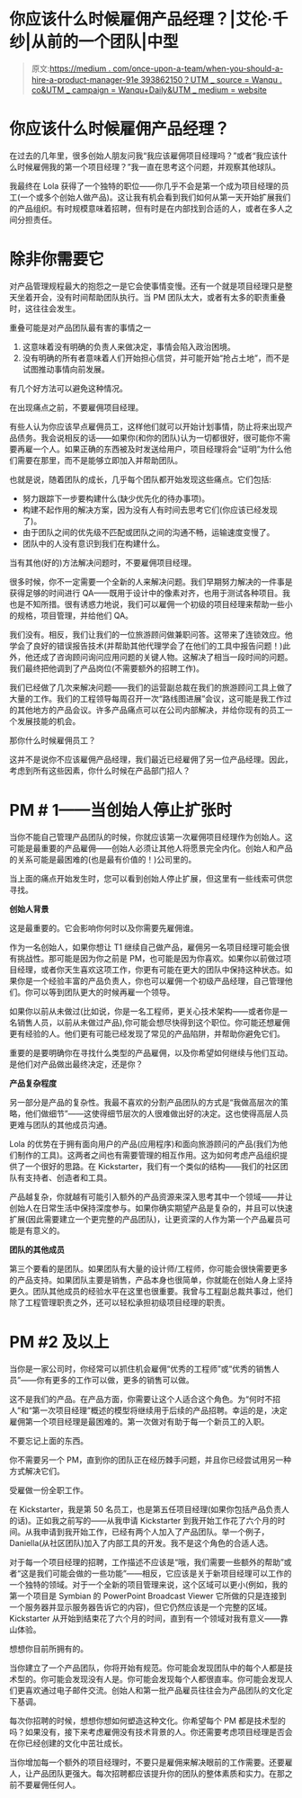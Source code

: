 # 你应该什么时候雇佣产品经理？|艾伦·千纱|从前的一个团队|中型

> 原文:[https://medium . com/once-upon-a-team/when-you-should-a-hire-a-product-manager-91e 393862150？UTM _ source = Wanqu . co&UTM _ campaign = Wanqu+Daily&UTM _ medium = website](https://medium.com/once-upon-a-team/when-should-you-a-hire-a-product-manager-91e393862150?utm_source=wanqu.co&utm_campaign=Wanqu+Daily&utm_medium=website)



# 你应该什么时候雇佣产品经理？

在过去的几年里，很多创始人朋友问我“我应该雇佣项目经理吗？”或者“我应该什么时候雇佣我的第一个项目经理？”我一直在思考这个问题，并观察其他球队。

我最终在 Lola 获得了一个独特的职位——你几乎不会是第一个成为项目经理的员工(一个或多个创始人做产品)。这让我有机会看到我们如何从第一天开始扩展我们的产品组织。有时规模意味着招聘，但有时是在内部找到合适的人，或者在多人之间分担责任。

# 除非你需要它

对产品管理规程最大的抱怨之一是它会使事情变慢。还有一个就是项目经理只是整天坐着开会，没有时间帮助团队执行。当 PM 团队太大，或者有太多的职责重叠时，这往往会发生。

重叠可能是对产品团队最有害的事情之一

1.  这意味着没有明确的负责人来做决定，事情会陷入政治困境。
2.  没有明确的所有者意味着人们开始担心信贷，并可能开始“抢占土地”，而不是试图推动事情向前发展。

有几个好方法可以避免这种情况。

在出现痛点之前，不要雇佣项目经理。

有些人认为你应该早点雇佣员工，这样他们就可以开始计划事情，防止将来出现产品债务。我会说相反的话——如果你(和你的团队)认为一切都很好，很可能你不需要再雇一个人。如果正确的东西被及时发送给用户，项目经理将会“证明”为什么他们需要在那里，而不是能够立即加入并帮助团队。

也就是说，随着团队的成长，几乎每个团队都开始发现这些痛点。它们包括:

*   努力跟踪下一步要构建什么(缺少优先化的待办事项)。
*   构建不起作用的解决方案，因为没有人有时间去思考它们(你应该已经发现了)。
*   由于团队之间的优先级不匹配或团队之间的沟通不畅，运输速度变慢了。
*   团队中的人没有意识到我们在构建什么。

当有其他(好的)方法解决问题时，不要雇佣项目经理。

很多时候，你不一定需要一个全新的人来解决问题。我们早期努力解决的一件事是获得足够的时间进行 QA——既用于设计中的像素对齐，也用于测试各种项目。我也是不知所措。很有诱惑力地说，我们可以雇佣一个初级的项目经理来帮助一些小的规格，项目管理，并给他们 QA。

我们没有。相反，我们让我们的一位旅游顾问做兼职问答。这带来了连锁效应。他学会了良好的错误报告技术(并帮助其他代理学会了在他们的工具中报告问题！)此外，他还成了咨询顾问询问应用问题的关键人物。这解决了相当一段时间的问题。我们最终把他调到了产品岗位(不需要额外的招聘工作)。

我们已经做了几次来解决问题——我们的运营副总裁在我们的旅游顾问工具上做了大量的工作。我们的工程领导每周召开一次“路线图进展”会议，这可能是我工作过的其他地方的产品会议。许多产品痛点可以在公司内部解决，并给你现有的员工一个发展技能的机会。

那你什么时候雇佣员工？

这并不是说你不应该雇佣产品经理，我们最近已经雇佣了另一位产品经理。因此，考虑到所有这些因素，你什么时候在产品部门招人？

# PM # 1——当创始人停止扩张时

当你不能自己管理产品团队的时候，你就应该第一次雇佣项目经理作为创始人。这可能是最重要的产品雇佣——创始人必须让其他人将愿景完全内化。创始人和产品的关系可能是最困难的(也是最有价值的！)公司里的。

当上面的痛点开始发生时，您可以看到创始人停止扩展，但这里有一些线索可供您寻找。

**创始人背景**

这是最重要的。它会影响你何时以及你需要先雇佣谁。

作为一名创始人，如果你想让 T1 继续自己做产品，雇佣另一名项目经理可能会很有挑战性。那可能是因为你之前是 PM，也可能是因为你喜欢。如果你以前做过项目经理，或者你天生喜欢这项工作，你更有可能在更大的团队中保持这种状态。如果你是一个经验丰富的产品负责人，你也可以雇佣一个初级产品经理，自己管理他们。你可以等到团队更大的时候再雇一个领导。

如果你以前从未做过(比如说，你是一名工程师，更关心技术架构——或者你是一名销售人员，以前从未做过产品),你可能会想尽快得到这个职位。你可能还想雇佣更有经验的人。他们更有可能已经发现了常见的产品陷阱，并帮助你避免它们。

重要的是要明确你在寻找什么类型的产品雇佣，以及你希望如何继续与他们互动。是他们对产品做出最终决定，还是你？

**产品复杂程度**

另一部分是产品的复杂性。我最不喜欢的分割产品团队的方式是“我做高层次的策略，他们做细节”——这使得细节层次的人很难做出好的决定。这也使得高层人员更难与团队的其他成员沟通。

Lola 的优势在于拥有面向用户的产品(应用程序)和面向旅游顾问的产品(我们为他们制作的工具)。这两者之间也有需要管理的相互作用。这为如何考虑产品组织提供了一个很好的思路。在 Kickstarter，我们有一个类似的结构——我们的社区团队有支持者、创造者和工具。

产品越复杂，你就越有可能引入额外的产品资源来深入思考其中一个领域——并让创始人在日常生活中保持深度参与。如果你确实期望产品是复杂的，并且可以快速扩展(因此需要建立一个更完整的产品团队)，让更资深的人作为第一个产品雇员可能是有意义的。

**团队的其他成员**

第三个要看的是团队。如果团队有大量的设计师/工程师，你可能会很快需要更多的产品支持。如果团队主要是销售，产品本身也很简单，你就能在创始人身上坚持更久。团队其他成员的经验水平在这里也很重要。我曾与工程副总裁共事过，他们除了工程管理职责之外，还可以轻松承担初级项目经理的职责。

# PM #2 及以上

当你是一家公司时，你经常可以抓住机会雇佣“优秀的工程师”或“优秀的销售人员”——你有更多的工作可以做，更多的销售可以做。

这不是我们的产品。在产品方面，你需要让这个人适合这个角色。为“何时不招人”和“第一次项目经理”概述的模型将继续用于后续的产品招聘。幸运的是，决定雇佣第一个项目经理是最困难的。第一次做对有助于每一个新员工的入职。

不要忘记上面的东西。

你不需要另一个 PM，直到你的团队正在经历棘手问题，并且你已经尝试用另一种方式解决它们。

受雇做一份全职工作。

在 Kickstarter，我是第 50 名员工，也是第五任项目经理(如果你包括产品负责人的话)。正如我之前写的——从我申请 Kickstarter 到我开始工作花了六个月的时间。从我申请到我开始工作，已经有两个人加入了产品团队。举一个例子，Daniella(从社区团队)加入了内部工具的开发。我不是这个角色的合适人选。

对于每一个项目经理的招聘，工作描述不应该是“哦，我们需要一些额外的帮助”或者“这是我们可能会做的一些功能”——相反，它应该是关于新项目经理可以工作的一个独特的领域。对于一个全新的项目管理来说，这个区域可以更小(例如，我的第一个项目是 Symbian 的 PowerPoint Broadcast Viewer 它所做的只是连接到一个服务器并显示服务器告诉它的内容)，但它仍然应该是一个完整的区域。Kickstarter 从开始到结束花了六个月的时间，直到有一个领域对我有意义——靠山体验。

想想你目前所拥有的。

当你建立了一个产品团队，你将开始有规范。你可能会发现团队中的每个人都是技术型的。你可能会发现没有人是。你可能会发现每个人都很直率。你可能会发现人们更喜欢通过电子邮件交流。创始人和第一批产品雇员往往会为产品团队的文化定下基调。

每次你招聘的时候，想想你想如何塑造这种文化。你希望每个 PM 都是技术型的吗？如果没有，接下来考虑雇佣没有技术背景的人。你还需要考虑项目经理是否会在你已经创建的文化中茁壮成长。

当你增加每一个额外的项目经理时，不要只是雇佣来解决眼前的工作需要。还要雇人，让产品团队更强大。每次招聘都应该提升你的团队的整体素质和实力。在那之前不要雇佣任何人。


